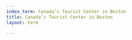 ```yaml
---
index_term: Canada’s Tourist Center in Boston
title: Canada’s Tourist Center in Boston
layout: term

---
```

